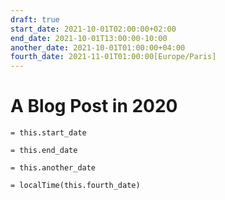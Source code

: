 ```yaml
---
draft: true
start_date: 2021-10-01T02:00:00+02:00
end_date: 2021-10-01T13:00:00-10:00
another_date: 2021-10-01T01:00:00+04:00
fourth_date: 2021-11-01T01:00:00[Europe/Paris]
---
```

# A Blog Post in 2020

`= this.start_date`

`= this.end_date`

`= this.another_date`

`= localTime(this.fourth_date)`